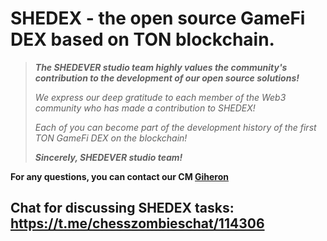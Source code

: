# SHEDEX - the open source GameFi DEX based on TON blockchain.

>***The SHEDEVER studio team highly values the community's contribution to the development of our open source solutions!***
>
>*We express our deep gratitude to each member of the Web3 community who has made a contribution to SHEDEX!*
>
>*Each of you can become part of the development history of the first TON GameFi DEX on the blockchain!*
>
>***Sincerely, SHEDEVER studio team!***



**For any questions, you can contact our CM [Giheron](https://t.me/Giheron)**

## Chat for discussing SHEDEX tasks: https://t.me/chesszombieschat/114306
